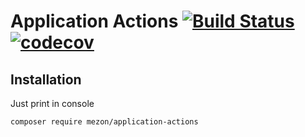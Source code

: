 # Application Actions [![Build Status](https://travis-ci.com/alexdodonov/mezon-application-actions.svg?branch=master)](https://travis-ci.com/alexdodonov/mezon-application-actions) [![codecov](https://codecov.io/gh/alexdodonov/mezon-application-actions/branch/master/graph/badge.svg)](https://codecov.io/gh/alexdodonov/mezon-application-actions)

## Installation

Just print in console

```
composer require mezon/application-actions
```